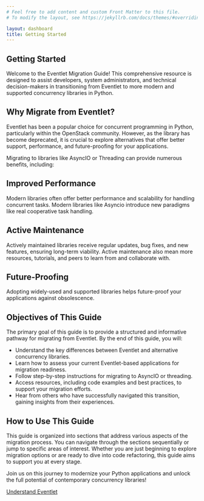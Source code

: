 ```yaml
---
# Feel free to add content and custom Front Matter to this file.
# To modify the layout, see https://jekyllrb.com/docs/themes/#overriding-theme-defaults

layout: dashboard
title: Getting Started
---
```

<section>
    <h1 class="text-4xl font-bold">Getting Started</h1>
    <p class="mt-10 text-xl">Welcome to the Eventlet Migration Guide! This comprehensive resource is designed to assist developers, system administrators, and technical decision-makers in transitioning from Eventlet to more modern and supported concurrency libraries in Python.</p>
</section>

<section>
    <h2 class="mt-10 text-3xl font-bold">Why Migrate from Eventlet?</h2>
    <p class="mt-10 text-xl">Eventlet has been a popular choice for concurrent programming in Python, particularly within the OpenStack community. However, as the library has become deprecated, it is crucial to explore alternatives that offer better support, performance, and future-proofing for your applications.</p>
    <p class="mt-10 text-xl">Migrating to libraries like AsyncIO or Threading can provide numerous benefits, including:</p>
    <div class="grid md:grid-cols-3 gap-6 py-4">
        <div class="bg-gray-900 p-6 rounded-lg shadow">
            <h2 class="text-2xl font-bold">Improved Performance</h2>
            <p class="mt-10 text-xl">Modern libraries often offer better performance and scalability for handling concurrent tasks. Modern libraries like Asyncio introduce new paradigms like real cooperative task handling.</p>
        </div>
        <div class="bg-gray-900 p-6 rounded-lg shadow">
            <h2 class="text-2xl font-bold">Active Maintenance</h2>
            <p class="mt-10 text-xl">Actively maintained libraries receive regular updates, bug fixes, and new features, ensuring long-term viability. Active maintenance also mean more resources, tutorials, and peers to learn from and collaborate with.</p>
        </div>
        <div class="bg-gray-900 p-6 rounded-lg shadow">
            <h2 class="text-2xl font-bold">Future-Proofing</h2>
            <p class="mt-10 text-xl">Adopting widely-used and supported libraries helps future-proof your applications against obsolescence.</p>
        </div>
    </div>
</section>

<section>
    <h2 class="mt-10 text-3xl font-bold">Objectives of This Guide</h2>
    <p class="mt-10 text-xl">The primary goal of this guide is to provide a structured and informative pathway for migrating from Eventlet. By the end of this guide, you will:</p>
    <ul class="mt-10 text-xl">
        <li class="mt-5 text-xl"><i class="fas fa-check-square text-teal-300 mr-2"></i>Understand the key differences between Eventlet and alternative concurrency libraries.</li>
        <li class="mt-5 text-xl"><i class="fas fa-check-square text-teal-300 mr-2"></i>Learn how to assess your current Eventlet-based applications for migration readiness.</li>
        <li class="mt-5 text-xl"><i class="fas fa-check-square text-teal-300 mr-2"></i>Follow step-by-step instructions for migrating to AsyncIO or threading.</li>
        <li class="mt-5 text-xl"><i class="fas fa-check-square text-teal-300 mr-2"></i>Access resources, including code examples and best practices, to support your migration efforts.</li>
        <li class="mt-5 text-xl"><i class="fas fa-check-square text-teal-300 mr-2"></i>Hear from others who have successfully navigated this transition, gaining insights from their experiences.</li>
    </ul>
</section>

<section>
    <h2 class="mt-10 text-3xl font-bold">How to Use This Guide</h2>
    <p class="mt-10 text-xl">This guide is organized into sections that address various aspects of the migration process. You can navigate through the sections sequentially or jump to specific areas of interest. Whether you are just beginning to explore migration options or are ready to dive into code refactoring, this guide aims to support you at every stage.</p>
    <p class="mt-10 text-xl">Join us on this journey to modernize your Python applications and unlock the full potential of contemporary concurrency libraries!</p>
</section>

<div class="mt-10 text-right">
    <a href="{{ site.baseurl }}{% link eventlet.md %}" class="inline-block bg-gradient-to-r from-cyan-400 to-blue-600 text-gray-900 font-semibold py-3 px-8 rounded hover:scale-105 transition-transform">Understand Eventlet<i class="fas fa-arrow-right ml-2"></i></a>
</div>
